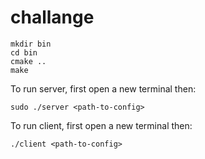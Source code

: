 # challange

```
mkdir bin
cd bin
cmake ..
make
```

To run server, first open a new terminal then:

```
sudo ./server <path-to-config>
```


To run client, first open a new terminal then:

```
./client <path-to-config>
